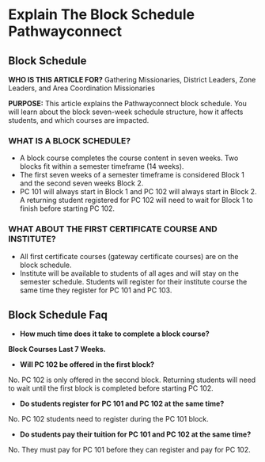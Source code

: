 # Explain The Block Schedule Pathwayconnect

## Block Schedule

**WHO IS THIS ARTICLE FOR?**
Gathering Missionaries, District Leaders, Zone Leaders, and Area Coordination Missionaries

**PURPOSE:**
This article explains the Pathwayconnect block schedule. You will learn about the block seven-week schedule structure, how it affects students, and which courses are impacted.

### WHAT IS A BLOCK SCHEDULE?

- A block course completes the course content in seven weeks. Two blocks fit within a semester timeframe (14 weeks).
- The first seven weeks of a semester timeframe is considered Block 1 and the second seven weeks Block 2.
- PC 101 will always start in Block 1 and PC 102 will always start in Block 2. A returning student registered for PC 102 will need to wait for Block 1 to finish before starting PC 102.

### WHAT ABOUT THE FIRST CERTIFICATE COURSE AND INSTITUTE?

- All first certificate courses (gateway certificate courses) are on the block schedule.
- Institute will be available to students of all ages and will stay on the semester schedule. Students will register for their institute course the same time they register for PC 101 and PC 103.

## Block Schedule Faq

- **How much time does it take to complete a block course?**

**Block Courses Last 7 Weeks.**

- **Will PC 102 be offered in the first block?**

No. PC 102 is only offered in the second block. Returning students will need to wait until the first block is completed before starting PC 102.

- **Do students register for PC 101 and PC 102 at the same time?**

No. PC 102 students need to register during the PC 101 block.

- **Do students pay their tuition for PC 101 and PC 102 at the same time?**

No. They must pay for PC 101 before they can register and pay for PC 102.

